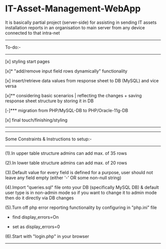 # IT-Asset-Management-WebApp

It is basically partial project (server-side) for assisting in sending IT assets installation reports in an organisation to main server from any device connected to that intra-net 

--------------------------------------------------------------------------------

To-do:-

--------------------------------------------------------------------------------

[x] styling start pages

[x]* "add/remove input field rows dynamically" functionality

[x] insert/retrieve data values from response sheet to DB (MySQL) and vice versa

[x]** considering basic scenarios | reflecting the changes + saving response sheet structure by storing it in DB

[-]*** migration from PHP/MySQL-DB to PHP/Oracle-11g-DB

[x] final touch/finishing/styling

---------------------------------------------------------------------------------

---------------------------------------------------------------------------------

Some Constraints & Instructions to setup:-

----------------------------------------------------------------------------------

(1).In upper table structure admins can add max. of 35 rows

(2).In lower table structure admins can add max. of 20 rows

(3).Default value for every field is defined for a purpose, user should not leave any field empty (either '-' OR some non-null string)

(4).Import "queries.sql" file onto your DB (specifically MySQL DB) & default user type is in non-admin mode so if you want to change it to admin mode then do it directly via DB changes

(5).Turn off php error reporting functionality by configuring in "php.ini" file
  - find display_errors=On

  - set as display_errors=0

(6).Start with "login.php" in your browser

----------------------------------------------------------------------------------
